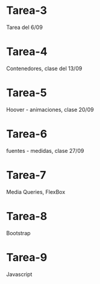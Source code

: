 # Tarea-3
Tarea del 6/09
# Tarea-4
Contenedores, clase del 13/09
# Tarea-5
Hoover - animaciones, clase 20/09
# Tarea-6
fuentes - medidas, clase 27/09
# Tarea-7
Media Queries, FlexBox
# Tarea-8
Bootstrap
# Tarea-9
Javascript
